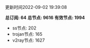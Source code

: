 更新时间2022-09-02 19:39:08

**总订阅: 64**
**总节点: 9616**
**有效节点: 1994**
- ss节点: 202
- trojan节点: 165
- v2ray节点: 1627
